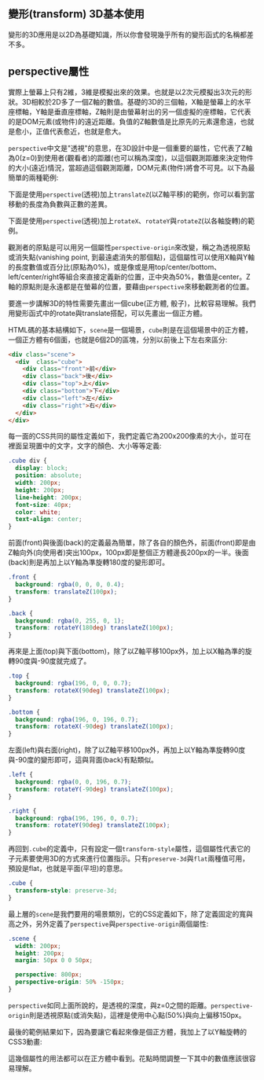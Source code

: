## 變形(transform) 3D基本使用

變形的3D應用是以2D為基礎知識，所以你會發現幾乎所有的變形函式的名稱都差不多。

## perspective屬性

實際上螢幕上只有2維，3維是模擬出來的效果。也就是以2次元模擬出3次元的形狀。3D相較於2D多了一個Z軸的數值。基礎的3D的三個軸，X軸是螢幕上的水平座標軸，Y軸是垂直座標軸，Z軸則是由螢幕射出的另一個虛擬的座標軸，它代表的是DOM元素(或物件)的遠近距離。負值的Z軸數值是比原先的元素還愈遠，也就是愈小，正值代表愈近，也就是愈大。

`perspective`中文是"透視"的意思，在3D設計中是一個重要的屬性，它代表了Z軸為0(z=0)到使用者(觀看者)的距離(也可以稱為深度)，以這個觀測距離來決定物件的大小(遠近)情況，當超過這個觀測距離，DOM元素(物件)將會不可見。以下為最簡單的兩種範例:

下面是使用`perspective`(透視)加上`translateZ`(以Z軸平移)的範例，你可以看到當移動的長度為負數與正數的差異。

[](codepen://eyesofkids/WGZraq)

下面是使用`perspective`(透視)加上`rotateX`、`rotateY`與`rotateZ`(以各軸旋轉)的範例。

[](codepen://eyesofkids/ALAVgX)

觀測者的原點是可以用另一個屬性`perspective-origin`來改變，稱之為透視原點或消失點(vanishing point, 到最遠處消失的那個點)，這個屬性可以使用X軸與Y軸的長度數值或百分比(原點為0%)，或是像或是用top/center/bottom、left/center/right等組合來直接定義新的位置，正中央為50%，數值是center。Z軸的原點則是永遠都是在螢幕的位置，要藉由`perspective`來移動觀測者的位置。

要進一步講解3D的特性需要先畫出一個cube(正方體, 骰子)，比較容易理解。我們用變形函式中的rotate與translate搭配，可以先畫出一個正方體。

HTML碼的基本結構如下，`scene`是一個場景，`cube`則是在這個場景中的正方體，一個正方體有6個面，也就是6個2D的區塊，分別以前後上下左右來區分:

```html
<div class="scene">
  <div  class="cube">
    <div class="front">前</div>
    <div class="back">後</div>
    <div class="top">上</div>
    <div class="bottom">下</div>
    <div class="left">左</div>
    <div class="right">右</div>
  </div>
</div>
```

每一面的CSS共同的屬性定義如下，我們定義它為200x200像素的大小，並可在裡面呈現置中的文字，文字的顏色、大小等等定義:

```css
.cube div {
  display: block;
  position: absolute;
  width: 200px;
  height: 200px;
  line-height: 200px;
  font-size: 40px;
  color: white;
  text-align: center;
}
```

前面(front)與後面(back)的定義最為簡單，除了各自的顏色外，前面(front)即是由Z軸向外(向使用者)突出100px，100px即是整個正方體邊長200px的一半。後面(back)則是再加上以Y軸為準旋轉180度的變形即可。

```css
.front {
  background: rgba(0, 0, 0, 0.4);
  transform: translateZ(100px);
}

.back {
  background: rgba(0, 255, 0, 1);
  transform: rotateY(180deg) translateZ(100px);
}
```

再來是上面(top)與下面(bottom)，除了以Z軸平移100px外，加上以X軸為準的旋轉90度與-90度就完成了。

```css
.top {
  background: rgba(196, 0, 0, 0.7);
  transform: rotateX(90deg) translateZ(100px);
}

.bottom {
  background: rgba(196, 0, 196, 0.7);
  transform: rotateX(-90deg) translateZ(100px);
}
```

左面(left)與右面(right)，除了以Z軸平移100px外，再加上以Y軸為準旋轉90度與-90度的變形即可，這與背面(back)有點類似。

```css
.left {
  background: rgba(0, 0, 196, 0.7);
  transform: rotateY(-90deg) translateZ(100px);
}

.right {
  background: rgba(196, 196, 0, 0.7);
  transform: rotateY(90deg) translateZ(100px);
}
```

再回到`.cube`的定義中，只有設定一個`transform-style`屬性，這個屬性代表它的子元素要使用3D的方式來進行位置指示。只有`preserve-3d`與`flat`兩種值可用，預設是flat，也就是平面(平坦)的意思。

```css
.cube {
  transform-style: preserve-3d;
}
```

最上層的`scene`是我們要用的場景類別，它的CSS定義如下，除了定義固定的寬與高之外，另外定義了`perspective`與`perspective-origin`兩個屬性:

```css
.scene {
  width: 200px;
  height: 200px;
  margin: 50px 0 0 50px;

  perspective: 800px;
  perspective-origin: 50% -150px;
}
```

`perspective`如同上面所說的，是透視的深度，與z=0之間的距離。`perspective-origin`則是透視原點(或消失點)，這裡是使用中心點(50%)與向上偏移150px。

最後的範例結果如下，因為要讓它看起來像是個正方體，我加上了以Y軸旋轉的CSS3動畫:

[](codepen://eyesofkids/VKkXmE?height=500)

這幾個屬性的用法都可以在正方體中看到。花點時間調整一下其中的數值應該很容易理解。
